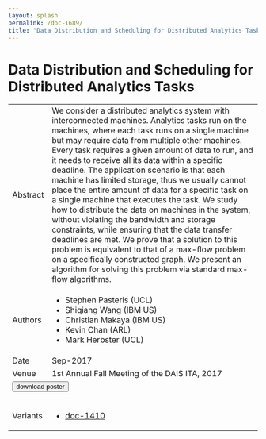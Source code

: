 ```yaml
---
layout: splash
permalink: /doc-1689/
title: "Data Distribution and Scheduling for Distributed Analytics Tasks"
---
```


# Data Distribution and Scheduling for Distributed Analytics Tasks

<table>
    <tbody>
    <tr>
        <td>Abstract</td>
        <td>We consider a distributed analytics system with interconnected machines. Analytics tasks run on the machines, where each task runs on a single machine but may require data from multiple other machines. Every task requires a given amount of data to run, and it needs to receive all its data within a specific deadline. The application scenario is that each machine has limited storage, thus we usually cannot place the entire amount of data for a specific task on a single machine that executes the task. We study how to distribute the data on machines in the system, without violating the bandwidth and storage constraints, while ensuring that the data transfer deadlines are met. We prove that a solution to this problem is equivalent to that of a max-flow problem on a specifically constructed graph. We present an algorithm for solving this problem via standard max-flow algorithms.</td>
    </tr>
    <tr>
        <td>Authors</td>
        <td>
            <ul>
                <li>Stephen Pasteris (UCL)</li>
                <li>Shiqiang Wang (IBM US)</li>
                <li>Christian Makaya (IBM US)</li>
                <li>Kevin Chan (ARL)</li>
                <li>Mark Herbster (UCL)</li>
            </ul>
        </td>
    </tr>
    <tr>
        <td>Date</td>
        <td>Sep-2017</td>
    </tr>
    <tr>
        <td>Venue</td>
        <td>1st Annual Fall Meeting of the DAIS ITA, 2017</td>
    </tr>
        <tr>
            <td colspan="2">
                <form method="get" action="https://dais-ita.org/sites/default/files/S_034-poster.pdf">
                    <button type="submit">download poster</button>
                </form>
            </td>
        </tr>
        <tr>
            <td>Variants</td>
            <td>
                <ul>
                    <li><a href="${varId}">doc-1410</a></li>
                </ul>
            </td>
        </tr>
    </tbody>
</table>
